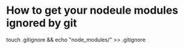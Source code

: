 # How to get your nodeule modules ignored by git

touch .gitignore && echo "node_modules/" >> .gitignore
